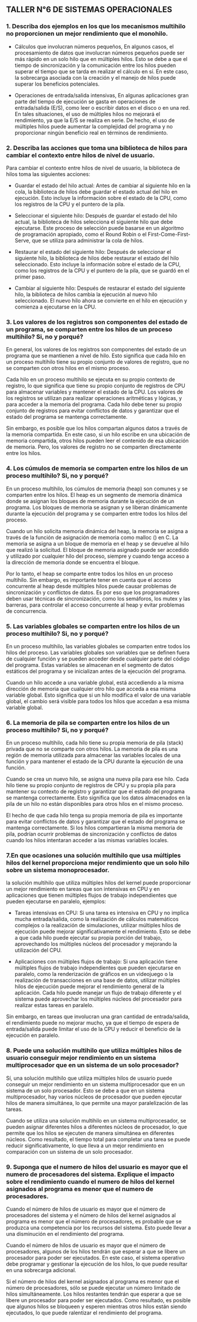 ## TALLER N°6 DE SISTEMAS OPERACIONALES


### 1. Describa dos ejemplos en los que los mecanismos multihilo no proporcionen un mejor rendimiento que el monohilo.

* Cálculos que involucran números pequeños, En algunos casos, el procesamiento de datos que involucran números pequeños puede ser más rápido en un solo hilo que en múltiples hilos. Esto se debe a que el tiempo de sincronización y la comunicación entre los hilos pueden superar el tiempo que se tarda en realizar el cálculo en sí. En este caso, la sobrecarga asociada con la creación y el manejo de hilos puede superar los beneficios potenciales.

* Operaciones de entrada/salida intensivas, En algunas aplicaciones gran parte del tiempo de ejecución se gasta en operaciones de entrada/salida (E/S), como leer o escribir datos en el disco o en una red. En tales situaciones, el uso de múltiples hilos no mejorará el rendimiento, ya que la E/S se realiza en serie. De hecho, el uso de múltiples hilos puede aumentar la complejidad del programa y no proporcionar ningún beneficio real en términos de rendimiento.

### 2. Describa las acciones que toma una biblioteca de hilos para cambiar el contexto entre hilos de nivel de usuario.

Para cambiar el contexto entre hilos de nivel de usuario, la biblioteca de hilos toma las siguientes acciones:

* Guardar el estado del hilo actual: Antes de cambiar al siguiente hilo en la cola, la biblioteca de hilos debe guardar el estado actual del hilo en ejecución. Esto incluye la información sobre el estado de la CPU, como los registros de la CPU y el puntero de la pila.

* Seleccionar el siguiente hilo: Después de guardar el estado del hilo actual, la biblioteca de hilos selecciona el siguiente hilo que debe ejecutarse. Este proceso de selección puede basarse en un algoritmo de programación apropiado, como el Round Robin o el First-Come-First-Serve, que se utiliza para administrar la cola de hilos.

* Restaurar el estado del siguiente hilo: Después de seleccionar el siguiente hilo, la biblioteca de hilos debe restaurar el estado del hilo seleccionado. Esto incluye la información sobre el estado de la CPU, como los registros de la CPU y el puntero de la pila, que se guardó en el primer paso.

* Cambiar al siguiente hilo: Después de restaurar el estado del siguiente hilo, la biblioteca de hilos cambia la ejecución al nuevo hilo seleccionado. El nuevo hilo ahora se convierte en el hilo en ejecución y comienza a ejecutarse en la CPU.

### 3. Los valores de los registros son componentes del estado de un programa, se comparten entre los hilos de un proceso multihilo? Si, no y porqué?

En general, los valores de los registros son componentes del estado de un programa que se mantienen a nivel de hilo. Esto significa que cada hilo en un proceso multihilo tiene su propio conjunto de valores de registro, que no se comparten con otros hilos en el mismo proceso.

Cada hilo en un proceso multihilo se ejecuta en su propio contexto de registro, lo que significa que tiene su propio conjunto de registros de CPU para almacenar variables y mantener el estado de la CPU. Los valores de los registros se utilizan para realizar operaciones aritméticas y lógicas, y para acceder a la memoria del programa. Cada hilo debe tener su propio conjunto de registros para evitar conflictos de datos y garantizar que el estado del programa se mantenga correctamente.

Sin embargo, es posible que los hilos compartan algunos datos a través de la memoria compartida. En este caso, si un hilo escribe en una ubicación de memoria compartida, otros hilos pueden leer el contenido de esa ubicación de memoria. Pero, los valores de registro no se comparten directamente entre los hilos.

### 4. Los cúmulos de memoria se comparten entre los hilos de un proceso multihilo? Si, no y porqué?

En un proceso multihilo, los cúmulos de memoria (heap) son comunes y se comparten entre los hilos. El heap es un segmento de memoria dinámica donde se asignan los bloques de memoria durante la ejecución de un programa. Los bloques de memoria se asignan y se liberan dinámicamente durante la ejecución del programa y se comparten entre todos los hilos del proceso.

Cuando un hilo solicita memoria dinámica del heap, la memoria se asigna a través de la función de asignación de memoria como malloc () en C. La memoria se asigna a un bloque de memoria en el heap y se devuelve al hilo que realizó la solicitud. El bloque de memoria asignado puede ser accedido y utilizado por cualquier hilo del proceso, siempre y cuando tenga acceso a la dirección de memoria donde se encuentra el bloque.

Por lo tanto, el heap se comparte entre todos los hilos en un proceso multihilo. Sin embargo, es importante tener en cuenta que el acceso concurrente al heap desde múltiples hilos puede causar problemas de sincronización y conflictos de datos. Es por eso que los programadores deben usar técnicas de sincronización, como los semáforos, los mutex y las barreras, para controlar el acceso concurrente al heap y evitar problemas de concurrencia.

### 5. Las variables globales se comparten entre los hilos de un proceso multihilo? Si, no y porqué?

En un proceso multihilo, las variables globales se comparten entre todos los hilos del proceso. Las variables globales son variables que se definen fuera de cualquier función y se pueden acceder desde cualquier parte del código del programa. Estas variables se almacenan en el segmento de datos estáticos del programa y se inicializan antes de la ejecución del programa.

Cuando un hilo accede a una variable global, está accediendo a la misma dirección de memoria que cualquier otro hilo que acceda a esa misma variable global. Esto significa que si un hilo modifica el valor de una variable global, el cambio será visible para todos los hilos que accedan a esa misma variable global.

### 6. La memoria de pila se comparten entre los hilos de un proceso multihilo? Si, no y porqué?

En un proceso multihilo, cada hilo tiene su propia memoria de pila (stack) privada que no se comparte con otros hilos. La memoria de pila es una región de memoria utilizada para almacenar las variables locales de una función y para mantener el estado de la CPU durante la ejecución de una función.

Cuando se crea un nuevo hilo, se asigna una nueva pila para ese hilo. Cada hilo tiene su propio conjunto de registros de CPU y su propia pila para mantener su contexto de registro y garantizar que el estado del programa se mantenga correctamente. Esto significa que los datos almacenados en la pila de un hilo no están disponibles para otros hilos en el mismo proceso.

El hecho de que cada hilo tenga su propia memoria de pila es importante para evitar conflictos de datos y garantizar que el estado del programa se mantenga correctamente. Si los hilos compartieran la misma memoria de pila, podrían ocurrir problemas de sincronización y conflictos de datos cuando los hilos intentaran acceder a las mismas variables locales.

### 7.En que ocasiones una solución multihilo que usa múltiples hilos del kernel proporciona mejor rendimiento que un solo hilo sobre un sistema monoprocesador.

la solución multihilo que utiliza múltiples hilos del kernel puede proporcionar un mejor rendimiento en tareas que son intensivas en CPU y en aplicaciones que tienen múltiples flujos de trabajo independientes que pueden ejecutarse en paralelo, ejemplos:

* Tareas intensivas en CPU: Si una tarea es intensiva en CPU y no implica mucha entrada/salida, como la realización de cálculos matemáticos complejos o la realización de simulaciones, utilizar múltiples hilos de ejecución puede mejorar significativamente el rendimiento. Esto se debe a que cada hilo puede ejecutar su propia porción del trabajo, aprovechando los múltiples núcleos del procesador y mejorando la utilización del CPU.

* Aplicaciones con múltiples flujos de trabajo: Si una aplicación tiene múltiples flujos de trabajo independientes que pueden ejecutarse en paralelo, como la renderización de gráficos en un videojuego o la realización de transacciones en una base de datos, utilizar múltiples hilos de ejecución puede mejorar el rendimiento general de la aplicación. Cada hilo puede manejar un flujo de trabajo diferente y el sistema puede aprovechar los múltiples núcleos del procesador para realizar estas tareas en paralelo.

Sin embargo, en tareas que involucran una gran cantidad de entrada/salida, el rendimiento puede no mejorar mucho, ya que el tiempo de espera de entrada/salida puede limitar el uso de la CPU y reducir el beneficio de la ejecución en paralelo.

### 8. Puede una solución multihilo que utiliza múltiples hilos de usuario conseguir mejor rendimiento en un sistema multiprocesador que en un sistema de un solo procesador?

Sí, una solución multihilo que utiliza múltiples hilos de usuario puede conseguir un mejor rendimiento en un sistema multiprocesador que en un sistema de un solo procesador. Esto se debe a que en un sistema multiprocesador, hay varios núcleos de procesador que pueden ejecutar hilos de manera simultánea, lo que permite una mayor paralelización de las tareas.

Cuando se utiliza una solución multihilo en un sistema multiprocesador, se pueden asignar diferentes hilos a diferentes núcleos de procesador, lo que permite que los hilos se ejecuten de manera simultánea en diferentes núcleos. Como resultado, el tiempo total para completar una tarea se puede reducir significativamente, lo que lleva a un mejor rendimiento en comparación con un sistema de un solo procesador.

### 9. Suponga que el numero de hilos del usuario es mayor que el numero de procesadores del sistema. Explique el impacto sobre el rendimiento cuando el numero de hilos del kernel asignados al programa es menor que el numero de procesadores.

Cuando el número de hilos de usuario es mayor que el número de procesadores del sistema y el número de hilos del kernel asignados al programa es menor que el número de procesadores, es probable que se produzca una competencia por los recursos del sistema. Esto puede llevar a una disminución en el rendimiento del programa.

Cuando el número de hilos de usuario es mayor que el número de procesadores, algunos de los hilos tendrán que esperar a que se libere un procesador para poder ser ejecutados. En este caso, el sistema operativo debe programar y gestionar la ejecución de los hilos, lo que puede resultar en una sobrecarga adicional.

Si el número de hilos del kernel asignados al programa es menor que el número de procesadores, sólo se puede ejecutar un número limitado de hilos simultáneamente. Los hilos restantes tendrán que esperar a que se libere un procesador para poder ser ejecutados. Como resultado, es posible que algunos hilos se bloqueen y esperen mientras otros hilos están siendo ejecutados, lo que puede ralentizar el rendimiento del programa.
